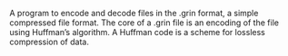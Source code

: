 A program to encode and decode files in the .grin format, a simple compressed file format. The core of a .grin file
is an encoding of the file using Huffman’s algorithm. A Huffman code is a scheme for lossless compression of data.
